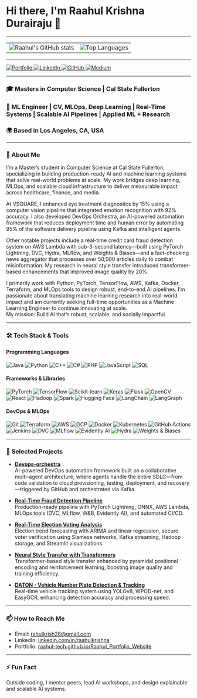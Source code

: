 # Hi there, I'm Raahul Krishna Durairaju 👋

---

<!-- GitHub stats and Top Languages side by side -->
<table>
  <tr>
    <td><img src="https://github-readme-stats.vercel.app/api?username=RAAHUL-tech&show_icons=true&theme=radical" alt="Raahul's GitHub stats" /></td>
    <td><img src="https://github-readme-stats.vercel.app/api/top-langs/?username=RAAHUL-tech&layout=compact&theme=radical" alt="Top Languages" /></td>
  </tr>
</table>

---

<!-- Social badges side by side -->
<p>
  <a href="https://raahul-tech.github.io/Raahul_Portfolio_Website/" target="_blank">
    <img alt="Portfolio" src="https://img.shields.io/badge/Portfolio-raahul--tech.github.io-blue?style=flat-square&logo=github" />
  </a>
  <a href="https://linkedin.com/in/raahulkrishna/" target="_blank">
    <img alt="LinkedIn" src="https://img.shields.io/badge/LinkedIn-raahulkrishna-blue?style=flat-square&logo=linkedin" />
  </a>
  <a href="https://github.com/RAAHUL-tech" target="_blank">
    <img alt="GitHub" src="https://img.shields.io/badge/GitHub-RAAHUL--tech-black?style=flat-square&logo=github" />
  </a>
  <a href="https://medium.com/@rahulkrish28" target="_blank">
    <img alt="Medium" src="https://img.shields.io/badge/Medium-@rahulkrish28-00ab6c?style=flat-square&logo=medium" />
  </a>
</p>

---

### 🎓 Masters in Computer Science | Cal State Fullerton  
### 🤖 ML Engineer | CV, MLOps, Deep Learning | Real-Time Systems | Scalable AI Pipelines | Applied ML + Research
### 🌍 Based in Los Angeles, CA, USA  

---

### 🚀 About Me
I’m a Master’s student in Computer Science at Cal State Fullerton, specializing in building production-ready AI and machine learning systems that solve real-world problems at scale. My work bridges deep learning, MLOps, and scalable cloud infrastructure to deliver measurable impact across healthcare, finance, and media.

At VSQUARE, I enhanced eye treatment diagnostics by 15% using a computer vision pipeline that integrated emotion recognition with 92% accuracy. I also developed DevOps Orchestra, an AI-powered automation framework that reduces deployment time and human error by automating 95% of the software delivery pipeline using Kafka and intelligent agents.

Other notable projects include a real-time credit card fraud detection system on AWS Lambda with sub-3-second latency—built using PyTorch Lightning, DVC, Hydra, MLflow, and Weights & Biases—and a fact-checking news aggregator that processes over 50,000 articles daily to combat misinformation. My research in neural style transfer introduced transformer-based enhancements that improved image quality by 20%.

I primarily work with Python, PyTorch, TensorFlow, AWS, Kafka, Docker, Terraform, and MLOps tools to design robust, end-to-end AI pipelines. I’m passionate about translating machine learning research into real-world impact and am currently seeking full-time opportunities as a Machine Learning Engineer to continue innovating at scale.  
My mission: Build AI that’s robust, scalable, and socially impactful.

---

### 🛠️ Tech Stack & Tools

#### Programming Languages  
<div>
  <img alt="Java" src="https://img.shields.io/badge/Java-007396?style=for-the-badge&logo=java&logoColor=white" /> 
  <img alt="Python" src="https://img.shields.io/badge/Python-3776AB?style=for-the-badge&logo=python&logoColor=white" /> 
  <img alt="C++" src="https://img.shields.io/badge/C++-00599C?style=for-the-badge&logo=c%2B%2B&logoColor=white" /> 
  <img alt="C#" src="https://img.shields.io/badge/C%23-239120?style=for-the-badge&logo=c-sharp&logoColor=white" /> 
  <img alt="PHP" src="https://img.shields.io/badge/PHP-777BB4?style=for-the-badge&logo=php&logoColor=white" /> 
  <img alt="JavaScript" src="https://img.shields.io/badge/JavaScript-F7DF1E?style=for-the-badge&logo=javascript&logoColor=black" /> 
  <img alt="SQL" src="https://img.shields.io/badge/SQL-4479A1?style=for-the-badge&logo=postgresql&logoColor=white" />
</div>

#### Frameworks & Libraries  
<div>
  <img alt="PyTorch" src="https://img.shields.io/badge/PyTorch-EE4C2C?style=for-the-badge&logo=pytorch&logoColor=white" />
  <img alt="TensorFlow" src="https://img.shields.io/badge/TensorFlow-FF6F00?style=for-the-badge&logo=tensorflow&logoColor=white" />
  <img alt="Scikit-learn" src="https://img.shields.io/badge/scikit--learn-F7931E?style=for-the-badge&logo=scikit-learn&logoColor=white" />
  <img alt="Keras" src="https://img.shields.io/badge/Keras-D00000?style=for-the-badge&logo=keras&logoColor=white" />
  <img alt="Flask" src="https://img.shields.io/badge/Flask-000000?style=for-the-badge&logo=flask&logoColor=white" />
  <img alt="OpenCV" src="https://img.shields.io/badge/OpenCV-5C3EE8?style=for-the-badge&logo=opencv&logoColor=white" />
  <img alt="React" src="https://img.shields.io/badge/React-20232A?style=for-the-badge&logo=react&logoColor=61DAFB" />
  <img alt="Hadoop" src="https://img.shields.io/badge/Hadoop-66CCFF?style=for-the-badge&logo=apache-hadoop&logoColor=white" />
  <img alt="Spark" src="https://img.shields.io/badge/Apache_Spark-E25A1C?style=for-the-badge&logo=apache-spark&logoColor=white" />
  <img alt="Hugging Face" src="https://img.shields.io/badge/Hugging_Face-FF6F61?style=for-the-badge&logo=huggingface&logoColor=white" />
  <img alt="LangChain" src="https://img.shields.io/badge/LangChain-00D4FF?style=for-the-badge&logo=python&logoColor=white" />
  <img alt="LangGraph" src="https://img.shields.io/badge/LangGraph-000000?style=for-the-badge&logo=python&logoColor=white" />
</div>

#### DevOps & MLOps  
<div>
  <img alt="Git" src="https://img.shields.io/badge/Git-F05032?style=for-the-badge&logo=git&logoColor=white" />
  <img alt="Terraform" src="https://img.shields.io/badge/Terraform-623CE4?style=for-the-badge&logo=terraform&logoColor=white" />
  <img alt="AWS" src="https://img.shields.io/badge/AWS-232F3E?style=for-the-badge&logo=amazon-aws&logoColor=white" />
  <img alt="GCP" src="https://img.shields.io/badge/Google_Cloud-4285F4?style=for-the-badge&logo=google-cloud&logoColor=white" />
  <img alt="Docker" src="https://img.shields.io/badge/Docker-2496ED?style=for-the-badge&logo=docker&logoColor=white" />
  <img alt="Kubernetes" src="https://img.shields.io/badge/Kubernetes-326CE5?style=for-the-badge&logo=kubernetes&logoColor=white" />
  <img alt="GitHub Actions" src="https://img.shields.io/badge/GitHub_Actions-2088FF?style=for-the-badge&logo=github-actions&logoColor=white" />
  <img alt="Jenkins" src="https://img.shields.io/badge/Jenkins-D24939?style=for-the-badge&logo=jenkins&logoColor=white" />
  <img alt="DVC" src="https://img.shields.io/badge/DVC-000000?style=for-the-badge&logo=data-version-control&logoColor=white" />
  <img alt="MLflow" src="https://img.shields.io/badge/MLflow-13B0F5?style=for-the-badge&logo=mlflow&logoColor=white" />
  <img alt="Evidently AI" src="https://img.shields.io/badge/Evidently_AI-FF4081?style=for-the-badge" />
  <img alt="Hydra" src="https://img.shields.io/badge/Hydra-0F74BD?style=for-the-badge" />
  <img alt="Weights & Biases" src="https://img.shields.io/badge/Weights_&_Biases-FF3C78?style=for-the-badge&logo=wandb&logoColor=white" />
</div>

---

### 💼 Selected Projects

- **[Devops-orchestra](https://github.com/Devops-orchestra/DevOps-Orchestra)**  
  AI-powered DevOps automation framework built on a collaborative multi-agent architecture, where agents handle the entire SDLC—from code validation to cloud provisioning, testing, deployment, and recovery—triggered by GitHub and orchestrated via Kafka.

- **[Real-Time Fraud Detection Pipeline](https://github.com/RAAHUL-tech/Real-Time-Fraud-Detection-Pipeline)**  
  Production-ready pipeline with PyTorch Lightning, ONNX, AWS Lambda, MLOps tools (DVC, MLflow, W&B, Evidently AI), and automated CI/CD.

- **[Real-Time Election Voting Analysis](https://github.com/RAAHUL-tech/Vote_Prediction)**  
  Election trend forecasting with ARIMA and linear regression, secure voter verification using Siamese networks, Kafka streaming, Hadoop storage, and Streamlit visualizations.

- **[Neural Style Transfer with Transformers](https://github.com/RAAHUL-tech/Neural-Style-Transfer)**  
  Transformer-based style transfer enhanced by pyramidal positional encoding and reinforcement learning, boosting image quality and training efficiency.

- **[DATON - Vehicle Number Plate Detection & Tracking](https://github.com/RAAHUL-tech/DATON)**  
  Real-time vehicle tracking system using YOLOv8, WPOD-net, and EasyOCR, enhancing detection accuracy and processing speed.

---

### 📫 How to Reach Me

- Email: rahulkrish28@gmail.com  
- LinkedIn: [linkedin.com/in/raahulkrishna](https://linkedin.com/in/raahulkrishna/)  
- Portfolio: [raahul-tech.github.io/Raahul_Portfolio_Website](https://raahul-tech.github.io/Raahul_Portfolio_Website/)

---

### ⚡ Fun Fact  
Outside coding, I mentor peers, lead AI workshops, and design explainable and scalable AI systems.
